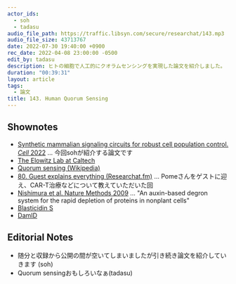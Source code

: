 ```yaml
---
actor_ids:
  - soh
  - tadasu
audio_file_path: https://traffic.libsyn.com/secure/researchat/143.mp3 
audio_file_size: 43713767
date: 2022-07-30 19:40:00 +0900
rec_date: 2022-04-08 23:00:00 -0500
edit_by: tadasu
description: ヒトの細胞で人工的にクオラムセンシングを実現した論文を紹介しました。
duration: "00:39:31"
layout: article
tags:
  - 論文
title: 143. Human Quorum Sensing
---
```


## Shownotes
- [Synthetic mammalian signaling circuits for robust cell population control. _Cell_ 2022](https://pubmed.ncbi.nlm.nih.gov/35235768/) ... 今回sohが紹介する論文です
- [The Elowitz Lab at Caltech](https://www.elowitz.caltech.edu/)
- [Quorum sensing (Wikipedia)](https://en.wikipedia.org/wiki/Quorum_sensing)
- [80. Guest explains everything (Researchat.fm)](https://researchat.fm/episode/80) ... Pomeさんをゲストに迎え、CAR-T治療などについて教えていただいた回
- [Nishimura et al. Nature Methods 2009](https://pubmed.ncbi.nlm.nih.gov/19915560/) ... "An auxin-based degron system for the rapid depletion of proteins in nonplant cells"
- [Blasticidin S](https://en.wikipedia.org/wiki/Blasticidin_S)
- [DamID](https://pubmed.ncbi.nlm.nih.gov/16938559/)

## Editorial Notes
- 随分と収録から公開の間が空いてしまいましたが引き続き論文を紹介していきます (soh)
- Quorum sensingおもしろいなぁ(tadasu)
